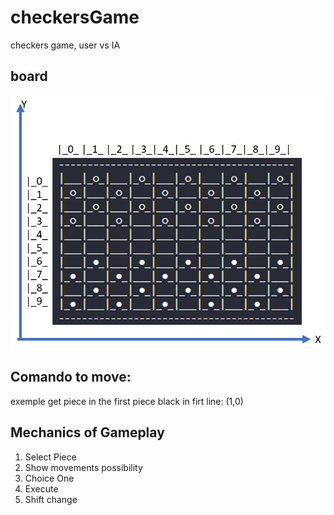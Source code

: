 # checkersGame
 checkers game, user vs IA



## board
![board](board.png)

## Comando to move:
 exemple get piece in the first piece black in firt line: (1,0)



## Mechanics of Gameplay 
1. Select Piece
1. Show movements possibility
1. Choice One
1. Execute
1. Shift change
